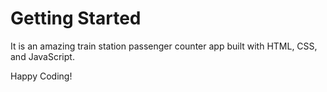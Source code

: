 # Getting Started

It is an amazing train station passenger counter app built with HTML, CSS, and JavaScript. 

Happy Coding!
